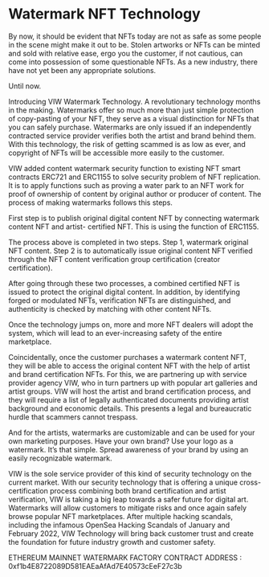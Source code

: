 # Watermark NFT Technology

By now, it should be evident that NFTs today are not as safe as some people in the scene might make it out to be. Stolen artworks or NFTs can be minted and sold with relative ease, ergo you the customer, if not cautious, can come into possession of some questionable NFTs. As a new industry, there have not yet been any appropriate solutions.

Until now.

Introducing VIW Watermark Technology. A revolutionary technology months in the making. Watermarks offer so much more than just simple protection of copy-pasting of your NFT, they serve as a visual distinction for NFTs that you can safely purchase. Watermarks are only issued if an independently contracted service provider verifies both the artist and brand behind them. With this technology, the risk of getting scammed is as low as ever, and copyright of NFTs will be accessible more easily to the customer.

VIW added content watermark security function to existing NFT smart contracts ERC721 and ERC1155 to solve security problem of NFT replication. It is to apply functions such as proving a water park to an NFT work for proof of ownership of content by original author or producer of content. The process of making watermarks follows this steps.

First step is to publish original digital content NFT by connecting watermark content NFT and artist- certified NFT. This is using the function of ERC1155.

The process above is completed in two steps. Step 1, watermark original NFT content. Step 2 is to automatically issue original content NFT verified through the NFT content verification group certification (creator certification).

After going through these two processes, a combined certified NFT is issued to protect the original digital content. In addition, by identifying forged or modulated NFTs, verification NFTs are distinguished, and authenticity is checked by matching with other content NFTs.

Once the technology jumps on, more and more NFT dealers will adopt the system, which will lead to an ever-increasing safety of the entire marketplace.

Coincidentally, once the customer purchases a watermark content NFT, they will be able to access the original content NFT with the help of artist and brand certification NFTs. For this, we are partnering up with service provider agency VIW, who in turn partners up with popular art galleries and artist groups. VIW will host the artist and brand certification process, and they will require a list of legally authenticated documents providing artist background and economic details. This presents a legal and bureaucratic hurdle that scammers cannot trespass.

And for the artists, watermarks are customizable and can be used for your own marketing purposes. Have your own brand? Use your logo as a watermark. It’s that simple. Spread awareness of your brand by using an easily recognizable watermark.

VIW is the sole service provider of this kind of security technology on the current market. With our security technology that is offering a unique cross-certification process combining both brand certification and artist verification, VIW is taking a big leap towards a safer future for digital art. Watermarks will allow customers to mitigate risks and once again safely browse popular NFT marketplaces. After multiple hacking scandals, including the infamous OpenSea Hacking Scandals of January and February 2022, VIW Technology will bring back customer trust and create the foundation for future industry growth and customer safety.

ETHEREUM MAINNET
WATERMARK FACTORY CONTRACT ADDRESS : 0xf1b4E8722089D581EAEaAfAd7E40573cEeF27c3b


